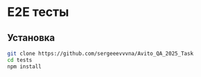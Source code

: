 # E2E тесты

## Установка

```bash
git clone https://github.com/sergeeevvvna/Avito_QA_2025_Task
cd tests
npm install